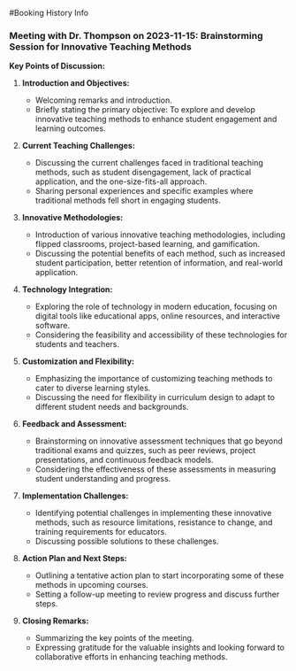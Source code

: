 #Booking History Info

### Meeting with Dr. Thompson on 2023-11-15: Brainstorming Session for Innovative Teaching Methods

**Key Points of Discussion:**

1. **Introduction and Objectives:**
   - Welcoming remarks and introduction.
   - Briefly stating the primary objective: To explore and develop innovative teaching methods to enhance student engagement and learning outcomes.

2. **Current Teaching Challenges:**
   - Discussing the current challenges faced in traditional teaching methods, such as student disengagement, lack of practical application, and the one-size-fits-all approach.
   - Sharing personal experiences and specific examples where traditional methods fell short in engaging students.

3. **Innovative Methodologies:**
   - Introduction of various innovative teaching methodologies, including flipped classrooms, project-based learning, and gamification.
   - Discussing the potential benefits of each method, such as increased student participation, better retention of information, and real-world application.

4. **Technology Integration:**
   - Exploring the role of technology in modern education, focusing on digital tools like educational apps, online resources, and interactive software.
   - Considering the feasibility and accessibility of these technologies for students and teachers.

5. **Customization and Flexibility:**
   - Emphasizing the importance of customizing teaching methods to cater to diverse learning styles.
   - Discussing the need for flexibility in curriculum design to adapt to different student needs and backgrounds.

6. **Feedback and Assessment:**
   - Brainstorming on innovative assessment techniques that go beyond traditional exams and quizzes, such as peer reviews, project presentations, and continuous feedback models.
   - Considering the effectiveness of these assessments in measuring student understanding and progress.

7. **Implementation Challenges:**
   - Identifying potential challenges in implementing these innovative methods, such as resource limitations, resistance to change, and training requirements for educators.
   - Discussing possible solutions to these challenges.

8. **Action Plan and Next Steps:**
   - Outlining a tentative action plan to start incorporating some of these methods in upcoming courses.
   - Setting a follow-up meeting to review progress and discuss further steps.

9. **Closing Remarks:**
   - Summarizing the key points of the meeting.
   - Expressing gratitude for the valuable insights and looking forward to collaborative efforts in enhancing teaching methods.